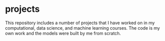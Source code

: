 # projects
This repository includes a number of projects that I have worked on in my computational, data science, and machine learning courses. The code is my own work and the models were built by me from scratch. 
